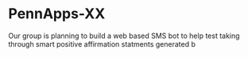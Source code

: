 # PennApps-XX
Our group is planning to build a web based SMS bot to help test taking through smart positive affirmation statments generated b
